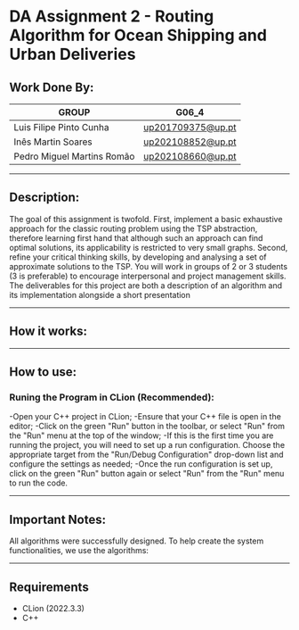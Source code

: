 # DA Assignment 2 - Routing Algorithm for Ocean Shipping and Urban Deliveries

## Work Done By: 

| GROUP  | G06_4 |
| ------------- | ------------- |
| Luis Filipe Pinto Cunha  | up201709375@up.pt  |
| Inês Martin Soares | up202108852@up.pt  |
| Pedro Miguel Martins Romão  | up202108660@up.pt |

_________________________________________________________________________________________

## Description:

The goal of this assignment is twofold. First, implement a basic exhaustive approach for the classic routing
problem using the TSP abstraction, therefore learning first hand that although such an approach can find
optimal solutions, its applicability is restricted to very small graphs. Second, refine your critical thinking
skills, by developing and analysing a set of approximate solutions to the TSP. You will work in groups of
2 or 3 students (3 is preferable) to encourage interpersonal and project management skills. The deliverables
for this project are both a description of an algorithm and its implementation alongside a short presentation

_________________________________________________________________________________________


## How it works:

_________________________________________________________________________________________

## How to use:

### Runing the Program in CLion (Recommended):

-Open your C++ project in CLion;
-Ensure that your C++ file is open in the editor;
-Click on the green "Run" button in the toolbar, or select "Run" from the "Run" menu at the top of the window;
-If this is the first time you are running the project, you will need to set up a run configuration. Choose the appropriate target from the "Run/Debug Configuration" drop-down list and configure the settings as needed;
-Once the run configuration is set up, click on the green "Run" button again or select "Run" from the "Run" menu to run the code.

_________________________________________________________________________________________

## Important Notes:

All algorithms were successfully designed.
To help create the system functionalities, we use the algorithms:
_________________________________________________________________________________________

## Requirements

- CLion (2022.3.3)
- C++


